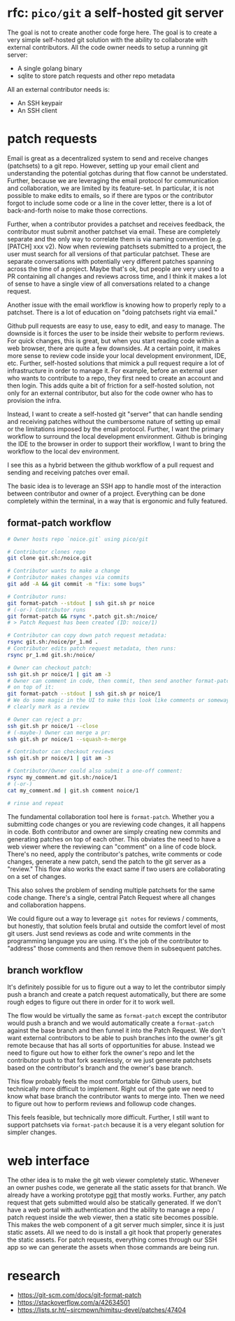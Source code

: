 # rfc: `pico/git` a self-hosted git server

The goal is not to create another code forge here. The goal is to create a very
simple self-hosted git solution with the ability to collaborate with external
contributors. All the code owner needs to setup a running git server:

- A single golang binary
- sqlite to store patch requests and other repo metadata

All an external contributor needs is:

- An SSH keypair
- An SSH client

# patch requests

Email is great as a decentralized system to send and receive changes (patchsets)
to a git repo. However, setting up your email client and understanding the
potential gotchas during that flow cannot be understated. Further, because we
are leveraging the email protocol for communication and collaboration, we are
limited by its feature-set. In particular, it is not possible to make edits to
emails, so if there are typos or the contributor forgot to include some code or
a line in the cover letter, there is a lot of back-and-forth noise to make those
corrections.

Further, when a contributor provides a patchset and receives feedback, the
contributor must submit another patchset via email. These are completely
separate and the only way to correlate them is via naming convention (e.g.
[PATCH] xxx v2). Now when reviewing patchsets submitted to a project, the user
must search for all versions of that particular patchset. These are separate
conversations with potentially very different patches spanning across the time
of a project. Maybe that's ok, but people are very used to a PR containing all
changes and reviews across time, and I think it makes a lot of sense to have a
single view of all conversations related to a change request.

Another issue with the email workflow is knowing how to properly reply to a
patchset. There is a lot of education on "doing patchsets right via email."

Github pull requests are easy to use, easy to edit, and easy to manage. The
downside is it forces the user to be inside their website to perform reviews.
For quick changes, this is great, but when you start reading code within a web
browser, there are quite a few downsides. At a certain point, it makes more
sense to review code inside your local development environment, IDE, etc.
Further, self-hosted solutions that mimick a pull request require a lot of
infrastructure in order to manage it. For example, before an external user who
wants to contribute to a repo, they first need to create an account and then
login. This adds quite a bit of friction for a self-hosted solution, not only
for an external contributor, but also for the code owner who has to provision
the infra.

Instead, I want to create a self-hosted git "server" that can handle sending and
receiving patches without the cumbersome nature of setting up email or the
limitations imposed by the email protocol. Further, I want the primary workflow
to surround the local development environment. Github is bringing the IDE to the
browser in order to support their workflow, I want to bring the workflow to the
local dev environment.

I see this as a hybrid between the github workflow of a pull request and sending
and receiving patches over email.

The basic idea is to leverage an SSH app to handle most of the interaction
between contributor and owner of a project. Everything can be done completely
within the terminal, in a way that is ergonomic and fully featured.

## format-patch workflow

```bash
# Owner hosts repo `noice.git` using pico/git

# Contributor clones repo
git clone git.sh:/noice.git

# Contributor wants to make a change
# Contributor makes changes via commits
git add -A && git commit -m "fix: some bugs"

# Contributor runs:
git format-patch --stdout | ssh git.sh pr noice
# (-or-) Contributor runs 
git format-patch && rsync *.patch git.sh:/noice/
# > Patch Request has been created (ID: noice/1)

# Contributor can copy down patch request metadata:
rsync git.sh:/noice/pr_1.md .
# Contributor edits patch request metadata, then runs:
rsync pr_1.md git.sh:/noice/

# Owner can checkout patch:
ssh git.sh pr noice/1 | git am -3
# Owner can comment in code, then commit, then send another format-patch
# on top of it:
git format-patch --stdout | ssh git.sh pr noice/1
# We do some magic in the UI to make this look like comments or someway to
# clearly mark as a review

# Owner can reject a pr:
ssh git.sh pr noice/1 --close
# (-maybe-) Owner can merge a pr:
ssh git.sh pr noice/1 --squash-n-merge

# Contributor can checkout reviews
ssh git.sh pr noice/1 | git am -3

# Contributor/Owner could also submit a one-off comment:
rsync my_comment.md git.sh:/noice/1
# (-or-)
cat my_comment.md | git.sh comment noice/1

# rinse and repeat
```

The fundamental collaboration tool here is `format-patch`. Whether you a
submitting code changes or you are reviewing code changes, it all happens in
code. Both contributor and owner are simply creating new commits and generating
patches on top of each other. This obviates the need to have a web viewer where
the reviewing can "comment" on a line of code block. There's no need, apply the
contributor's patches, write comments or code changes, generate a new patch,
send the patch to the git server as a "review." This flow also works the exact
same if two users are collaborating on a set of changes.

This also solves the problem of sending multiple patchsets for the same code
change. There's a single, central Patch Request where all changes and
collaboration happens.

We could figure out a way to leverage `git notes` for reviews / comments, but
honestly, that solution feels brutal and outside the comfort level of most git
users. Just send reviews as code and write comments in the programming language
you are using. It's the job of the contributor to "address" those comments and
then remove them in subsequent patches.

## branch workflow

It's definitely possible for us to figure out a way to let the contributor
simply push a branch and create a patch request automatically, but there are
some rough edges to figure out there in order for it to work well.

The flow would be virtually the same as `format-patch` except the contributor
would push a branch and we would automatically create a `format-patch` against
the base branch and then funnel it into the Patch Request. We don't want
external contributors to be able to push branches into the owner's git remote
because that has all sorts of opportunities for abuse. Instead we need to figure
out how to either fork the owner's repo and let the contributor push to that
fork seamlessly, or we just generate patchsets based on the contributor's branch
and the owner's base branch.

This flow probably feels the most comfortable for Github users, but technically
more difficult to implement. Right out of the gate we need to know what base
branch the contributor wants to merge into. Then we need to figure out how to
perform reviews and followup code changes.

This feels feasible, but technically more difficult. Further, I still want to
support patchsets via `format-patch` because it is a very elegant solution for
simpler changes.

# web interface

The other idea is to make the git web viewer completely static. Whenever an
owner pushes code, we generate all the static assets for that branch. We already
have a working prototype [pgit](https://github.com/picosh/pgit) that mostly
works. Further, any patch request that gets submitted would also be statically
generated. If we don't have a web portal with authentication and the ability to
manage a repo / patch request inside the web viewer, then a static site becomes
possible. This makes the web component of a git server much simpler, since it is
just static assets. All we need to do is install a git hook that properly
generates the static assets. For patch requests, everything comes through our
SSH app so we can generate the assets when those commands are being run.

# research

- https://git-scm.com/docs/git-format-patch
- https://stackoverflow.com/a/42634501
- https://lists.sr.ht/~sircmpwn/himitsu-devel/patches/47404
